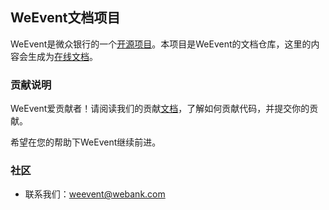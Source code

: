 ## WeEvent文档项目
WeEvent是微众银行的一个[开源项目](https://github.com/WeBankFinTech/WeEvent)。本项目是WeEvent的文档仓库，这里的内容会生成为[在线文档](https://weeventdoc.readthedocs.io/zh_CN/latest)。

### 贡献说明
WeEvent爱贡献者！请阅读我们的贡献[文档](https://github.com/WeBankFinTech/WeEvent-docs/blob/master/CONTRIBUTING.md)，了解如何贡献代码，并提交你的贡献。

希望在您的帮助下WeEvent继续前进。


### 社区
- 联系我们：weevent@webank.com

